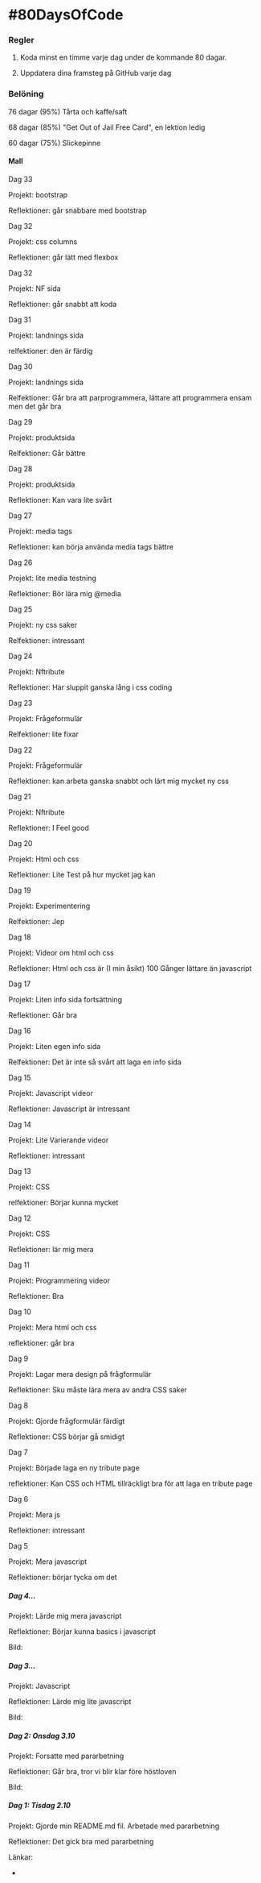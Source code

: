 # #80DaysOfCode

### Regler

1. Koda minst en timme varje dag under de kommande 80 dagar.

2. Uppdatera dina framsteg på GitHub varje dag

### Belöning

76 dagar (95%) Tårta och kaffe/saft

68 dagar (85%) "Get Out of Jail Free Card", en lektion ledig

60 dagar (75%) Slickepinne

#### Mall

Dag 33

Projekt: bootstrap

Reflektioner: går snabbare med bootstrap

Dag 32

Projekt: css columns

Reflektioner: går lätt med flexbox

Dag 32

Projekt: NF sida

Reflektioner: går snabbt att koda

Dag 31

Projekt: landnings sida

relfektioner: den är färdig

Dag 30

Projekt: landnings sida

Relfektioner: Går bra att parprogrammera, lättare att programmera ensam men det går bra

Dag 29

Projekt: produktsida

Relfektioner: Går bättre

Dag 28

Projekt: produktsida

Reflektioner: Kan vara lite svårt

Dag 27

Projekt: media tags

Reflektioner: kan börja använda media tags bättre

Dag 26

Projekt: lite media testning

Reflektioner: Bör lära mig @media

Dag 25

Projekt: ny css saker

Relfektioner: intressant

Dag 24

Projekt: Nftribute

Reflektioner: Har sluppit ganska lång i css coding

Dag 23

Projekt: Frågeformulär

Relfektioner: lite fixar

Dag 22

Projekt: Frågeformulär

Reflektioner: kan arbeta ganska snabbt och lärt mig mycket ny css

Dag 21

Projekt: Nftribute

Reflektioner: I Feel good

Dag 20 

Projekt: Html och css

Reflektioner: Lite Test på hur mycket jag kan

Dag 19

Projekt: Experimentering

Relfektioner: Jep

Dag 18

Projekt: Videor om html och css

Reflektioner: Html och css är (I min åsikt) 100 Gånger lättare än javascript

Dag 17

Projekt: Liten info sida fortsättning

Reflektioner: Går bra

Dag 16

Projekt: Liten egen info sida

Relfektioner: Det är inte så svårt att laga en info sida

Dag 15

Projekt: Javascript videor

Reflektioner: Javascript är intressant

Dag 14

Projekt: Lite Varierande videor

Reflektioner: intressant

Dag 13

Projekt: CSS

relfektioner: Börjar kunna mycket

Dag 12

Projekt: CSS

Reflektioner: lär mig mera

Dag 11

Projekt: Programmering videor

Reflektioner: Bra

Dag 10

Projekt: Mera html och css

reflektioner: går bra

Dag 9

Projekt: Lagar mera design på frågformulär

Reflektioner: Sku måste lära mera av andra CSS saker

Dag 8

Projekt: Gjorde frågformulär färdigt

Reflektioner: CSS börjar gå smidigt

Dag 7

Projekt: Började laga en ny tribute page

reflektioner: Kan CSS och HTML tillräckligt bra för att laga en tribute page

Dag 6

Projekt: Mera js

Reflektioner: intressant

Dag 5

Projekt: Mera javascript

Reflektioner: börjar tycka om det

##### Dag 4...

Projekt: Lärde mig mera javascript

Reflektioner: Börjar kunna basics i javascript

Bild:


##### Dag 3...

Projekt: Javascript

Reflektioner: Lärde mig lite javascript

Bild:


##### Dag 2: Onsdag 3.10

Projekt: Forsatte med pararbetning

Reflektioner: Går bra, tror vi blir klar före höstloven

Bild:



##### Dag 1: Tisdag 2.10

Projekt: Gjorde min README.md fil. Arbetade med pararbetning

Reflektioner: Det gick bra med pararbetning

Länkar:

- 
